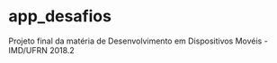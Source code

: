 # app_desafios
Projeto final da matéria de Desenvolvimento em Dispositivos Movéis - IMD/UFRN 2018.2
